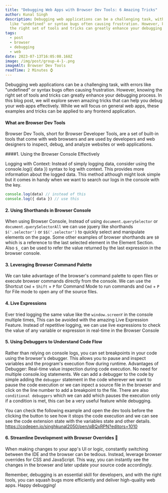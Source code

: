```yaml
---
title: "Debugging Web Apps with Browser Dev Tools: 6 Amazing Tricks"
author: Kunal Singh
description: Debugging web applications can be a challenging task, with errors
  like "undefined" or syntax bugs often causing frustration. However, knowing
  the right set of tools and tricks can greatly enhance your debugging process.
tags:
  - post
  - browser
  - debugging
  - web
date: 2023-07-13T16:05:08.168Z
image: /img/post/group-4-1-.png
imageAlt: Browser Dev Tools
readTime: 2 Minutes ⌚
---
```

Debugging web applications can be a challenging task, with errors like "undefined" or syntax bugs often causing frustration. However, knowing the right set of tools and tricks can greatly enhance your debugging process. In this blog post, we will explore seven amazing tricks that can help you debug your web apps effectively. While we will focus on general web apps, these examples and tricks can be applied to any frontend application.


#### What are Browser Dev Tools
Browser Dev Tools, short for Browser Developer Tools, are a set of built-in tools that come with web browsers and are used by developers and web designers to inspect, debug, and analyze websites or web applications.

####1. Using the Browser Console Effectively

Logging with Context: Instead of simply logging data, consider using the console.log({ data }) syntax to log with context. This provides more information about the logged data. This method although might look simple but it comes in handy when we want to search our logs in the console with the key.

```javascript
console.log(data) // instead of this 
console.log({ data }) // use this 

```

#### 2. Using Shorthands in Browser Console

When using Browser Console, Instead of using `document.querySelector`  or `document.querySelectorAll`  we can  use jquery like shorthands `$('.selector')` or `$$('.selector')`  to quickly select and manipulate elements on the page.
Some other examples of browser shorthands are `$0` which is a reference to the last selected element in the Element Section. Also `$_` can be used to refer the value returned by the last expression in the browser console.


#### 3. Leveraging Browser Command Palette
 
We can take advantage of the browser's command palette to open files or execute browser commands directly from the console.   We can use the Shortcut `Cmd` + `Shift` + `P` for Command Mode to run commands and `Cmd` + `P` for File mode to open any of the source files.


#### 4. Live Expressions

Ever tried logging the same value like the `window.screenY` in the console multiple times, This can be avoided with the amazing Live Expression Feature. Instead of repetitive logging, we can use live expressions to check the value of any variable or expression in real-time in the Browser Console

#### 5. Using Debuggers to Understand Code Flow

 Rather than relying on console logs, you can set breakpoints in your code using the browser's debugger. This allows you to pause and inspect variables and the program's execution flow during runtime. Advantages of Debugger: Real-time value inspection during code execution. No need for multiple console.log statements. We can add a debugger to the code by simple adding the `debugger` statement in the code wherever we want to pause the code execution or we can inpect a source file in the browser and click on the line number to add a breakpoint to the file. There are also `conditional debuggers` which we can add which pauses the execution only if a condition is met, this can be a very useful feature while debugging.  

<!-- Attach Image -->

You can check the following example and open the dev tools before the clicking the button to see how it stops the code execution and we can see see the code extension state with the variables state and other details.
https://codepen.io/singhkunal2050/pen/qBQxRPN?editors=1010

####  6. Streamline Development with Browser Overrides 🤯

When making changes to your app's UI or logic, constantly switching between the IDE and the browser can be tedious. Instead, leverage browser overrides for CSS and JavaScript. This way, you can instantly see the changes in the browser and later update your source code accordingly. 



Remember, debugging is an essential skill for developers, and with the right tools, you can squash bugs more efficiently and deliver high-quality web apps. Happy debugging!